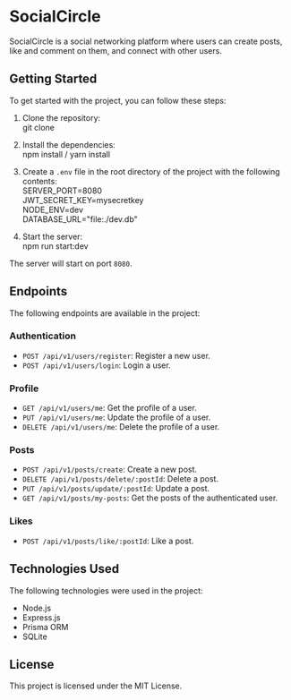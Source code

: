 # SocialCircle

SocialCircle is a social networking platform where users can create posts, like and comment on them, and connect with other users.

## Getting Started

To get started with the project, you can follow these steps:

1. Clone the repository:  
   git clone <repo-url>

2. Install the dependencies:  
   npm install / yarn install

3. Create a `.env` file in the root directory of the project with the following contents:  
   SERVER_PORT=8080  
   JWT_SECRET_KEY=mysecretkey  
   NODE_ENV=dev  
   DATABASE_URL="file:./dev.db"

4. Start the server:  
   npm run start:dev

The server will start on port `8080`.

## Endpoints

The following endpoints are available in the project:

### Authentication

- `POST /api/v1/users/register`: Register a new user.
- `POST /api/v1/users/login`: Login a user.

### Profile

- `GET /api/v1/users/me`: Get the profile of a user.
- `PUT /api/v1/users/me`: Update the profile of a user.
- `DELETE /api/v1/users/me`: Delete the profile of a user.

### Posts

- `POST /api/v1/posts/create`: Create a new post.
- `DELETE /api/v1/posts/delete/:postId`: Delete a post.
- `PUT /api/v1/posts/update/:postId`: Update a post.
- `GET /api/v1/posts/my-posts`: Get the posts of the authenticated user.

### Likes

- `POST /api/v1/posts/like/:postId`: Like a post.

## Technologies Used

The following technologies were used in the project:

- Node.js
- Express.js
- Prisma ORM
- SQLite

## License

This project is licensed under the MIT License.
